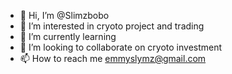 - 👋 Hi, I’m @Slimzbobo
- 👀 I’m interested in cryoto project and trading
- 🌱 I’m currently learning 
- 💞️ I’m looking to collaborate on cryoto investment
- 📫 How to reach me emmyslymz@gmail.com

<!---
Slimzbobo/Slimzbobo is a ✨ special ✨ repository because its `README.md` (this file) appears on your GitHub profile.
You can click the Preview link to take a look at your changes.
--->
